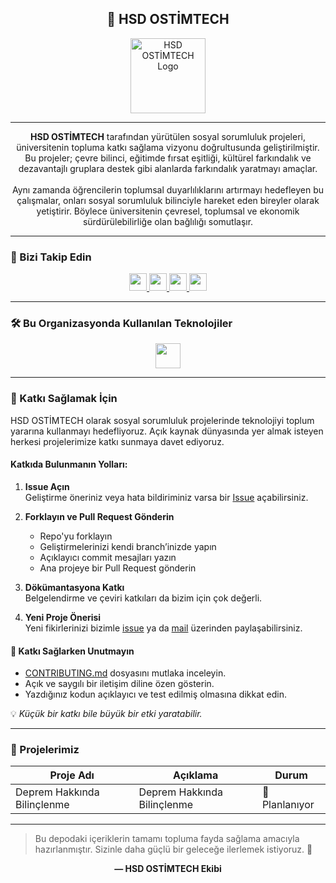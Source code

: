 <h2 align="center">🌟 HSD OSTİMTECH</h2>

<div align="center">
  <img height="120" src="https://media.licdn.com/dms/image/v2/D4E0BAQGvEndTpmWVWA/company-logo_200_200/B4EZWGjhBBHMAM-/0/1741719212606?e=1753920000&v=beta&t=r32eMlvNfMFLB6EuQuGknoDbhNqINnNbmWT6_aDTXD4" alt="HSD OSTİMTECH Logo" />
</div>

---

<p align="center">
<strong>HSD OSTİMTECH</strong> tarafından yürütülen sosyal sorumluluk projeleri, üniversitenin topluma katkı sağlama vizyonu doğrultusunda geliştirilmiştir. Bu projeler; çevre bilinci, eğitimde fırsat eşitliği, kültürel farkındalık ve dezavantajlı gruplara destek gibi alanlarda farkındalık yaratmayı amaçlar.
<br><br>
Aynı zamanda öğrencilerin toplumsal duyarlılıklarını artırmayı hedefleyen bu çalışmalar, onları sosyal sorumluluk bilinciyle hareket eden bireyler olarak yetiştirir. Böylece üniversitenin çevresel, toplumsal ve ekonomik sürdürülebilirliğe olan bağlılığı somutlaşır.
</p>

---

### 📢 Bizi Takip Edin

<div align="center">
  <a href="https://www.instagram.com/hsd.ostimtech" target="_blank">
    <img src="https://img.shields.io/static/v1?message=Instagram&logo=instagram&label=&color=E4405F&logoColor=white&labelColor=&style=for-the-badge" height="28" />
  </a>
  <a href="https://www.medium.com/@hsd.ostimtech" target="_blank">
    <img src="https://img.shields.io/static/v1?message=Medium&logo=medium&label=&color=12100E&logoColor=white&labelColor=&style=for-the-badge" height="28" />
  </a>
  <a href="https://www.linkedin.com/company/hsd-ostimtech/posts/?feedView=all" target="_blank">
    <img src="https://img.shields.io/static/v1?message=LinkedIn&logo=linkedin&label=&color=0077B5&logoColor=white&labelColor=&style=for-the-badge" height="28" />
  </a>
  <a href="https://youtube.com/@hsdostimtech?si=Ke12CCj9nj0D0pU3" target="_blank">
    <img src="https://img.shields.io/static/v1?message=YouTube&logo=youtube&label=&color=FF0000&logoColor=white&labelColor=&style=for-the-badge" height="28" />
  </a>
</div>

---

### 🛠️ Bu Organizasyonda Kullanılan Teknolojiler

<div align="center">
  <img src="https://skillicons.dev/icons?i=html,css,bootstrap,sass,tailwind,materialui,js,ts,react,nextjs,vue,nuxtjs,svelte,dart,flutter,electron,github,git,gitlab,figma,xd,ps,aws,docker" height="40" />
</div>

---

### 🤝 Katkı Sağlamak İçin

HSD OSTİMTECH olarak sosyal sorumluluk projelerinde teknolojiyi toplum yararına kullanmayı hedefliyoruz. Açık kaynak dünyasında yer almak isteyen herkesi projelerimize katkı sunmaya davet ediyoruz.

#### Katkıda Bulunmanın Yolları:

1. **Issue Açın**  
   Geliştirme öneriniz veya hata bildiriminiz varsa bir [Issue](https://docs.github.com/en/issues) açabilirsiniz.

2. **Forklayın ve Pull Request Gönderin**  
   - Repo'yu forklayın  
   - Geliştirmelerinizi kendi branch’inizde yapın  
   - Açıklayıcı commit mesajları yazın  
   - Ana projeye bir Pull Request gönderin

3. **Dökümantasyona Katkı**  
   Belgelendirme ve çeviri katkıları da bizim için çok değerli.

4. **Yeni Proje Önerisi**  
   Yeni fikirlerinizi bizimle [issue](https://github.com) ya da [mail](mailto:hsd.ostimtech@gmail.com) üzerinden paylaşabilirsiniz.

#### 🧠 Katkı Sağlarken Unutmayın

- [CONTRIBUTING.md](./CONTRIBUTING.md) dosyasını mutlaka inceleyin.  
- Açık ve saygılı bir iletişim diline özen gösterin.  
- Yazdığınız kodun açıklayıcı ve test edilmiş olmasına dikkat edin.  

💡 *Küçük bir katkı bile büyük bir etki yaratabilir.*

---

### 📂 Projelerimiz

| Proje Adı                          | Açıklama                                      | Durum          |
|------------------------------------|-----------------------------------------------|----------------|
| Deprem Hakkında Bilinçlenme        | Deprem Hakkında Bilinçlenme                   | 🧭 Planlanıyor |


---

> Bu depodaki içeriklerin tamamı topluma fayda sağlama amacıyla hazırlanmıştır. Sizinle daha güçlü bir geleceğe ilerlemek istiyoruz. 💙

<p align="center"><strong>— HSD OSTİMTECH Ekibi</strong></p>
